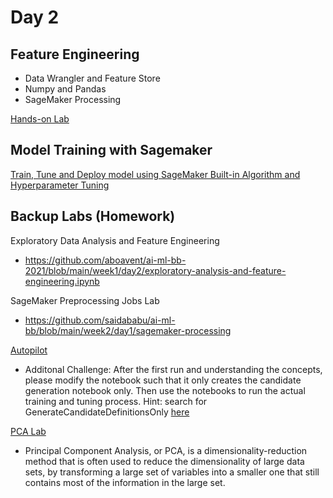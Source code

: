 # Day 2

## Feature Engineering
- Data Wrangler and Feature Store
- Numpy and Pandas
- SageMaker Processing

[Hands-on Lab](https://sagemaker-immersionday.workshop.aws/en/lab1.html)

## Model Training with Sagemaker
[Train, Tune and Deploy model using SageMaker Built-in Algorithm and Hyperparameter Tuning](https://sagemaker-immersionday.workshop.aws/en/lab2.html)

## Backup Labs (Homework)
Exploratory Data Analysis and Feature Engineering
- https://github.com/aboavent/ai-ml-bb-2021/blob/main/week1/day2/exploratory-analysis-and-feature-engineering.ipynb

SageMaker Preprocessing Jobs Lab 
- https://github.com/saidababu/ai-ml-bb/blob/main/week2/day1/sagemaker-processing

[Autopilot](./autopilot.ipynb)

* Additonal Challenge: After the first run and understanding the concepts, please modify the notebook such that it only creates the candidate generation notebook only. Then use the notebooks to run the actual training and tuning process. Hint: search for GenerateCandidateDefinitionsOnly [here](https://boto3.amazonaws.com/v1/documentation/api/latest/reference/services/sagemaker.html#SageMaker.Client.create_auto_ml_job)

[PCA Lab](https://github.com/aws/amazon-sagemaker-examples/blob/f0a137dab6397d6e5649dc780f8278cfade4a7dc/introduction_to_amazon_algorithms/pca_mnist/pca_mnist.ipynb)

- Principal Component Analysis, or PCA, is a dimensionality-reduction method that is often used to reduce the dimensionality of large data sets, by transforming a large set of variables into a smaller one that still contains most of the information in the large set.


